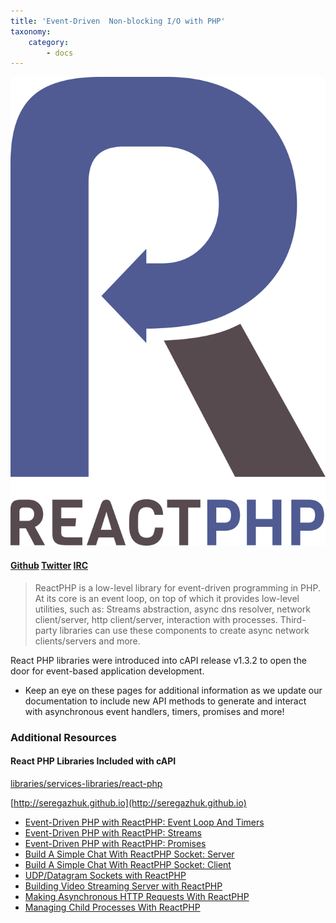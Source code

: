 ```yaml
---
title: 'Event-Driven  Non-blocking I/O with PHP'
taxonomy:
    category:
        - docs
---
```


[![React PHP](reactphp.png?cropResize=250)](http://reactphp.org)

#### [<span class="fa fa-github"> Github</span>](https://github.com/reactphp) [<span class="fa fa-twitter"> Twitter</span>](https://twitter.com/reactphp) [<span class="fa fa-slack"> IRC</span>](irc://irc.freenode.net/reactphp)


> ReactPHP is a low-level library for event-driven programming in PHP. At its core is an event loop, on top of which it provides low-level utilities, such as: Streams abstraction, async dns resolver, network client/server, http client/server, interaction with processes. Third-party libraries can use these components to create async network clients/servers and more.

React PHP libraries were introduced into cAPI release v1.3.2 to open the door for event-based application development.

* Keep an eye on these pages for additional information as we update our documentation to include new API methods to generate and interact with asynchronous event handlers, timers, promises and more!


### Additional Resources

#### React PHP Libraries Included with cAPI

[libraries/services-libraries/react-php](libraries/services-libraries/react-php)

[http://seregazhuk.github.io](http://seregazhuk.github.io)

- [Event-Driven PHP with ReactPHP: Event Loop And Timers](http://seregazhuk.github.io/2017/06/06/phpreact-event-loop/)
- [Event-Driven PHP with ReactPHP: Streams](http://seregazhuk.github.io/2017/06/12/phpreact-streams/)
- [Event-Driven PHP with ReactPHP: Promises](http://seregazhuk.github.io/2017/06/16/phpreact-promises/)
- [Build A Simple Chat With ReactPHP Socket: Server](http://seregazhuk.github.io/2017/06/22/reactphp-chat-server/)
- [Build A Simple Chat With ReactPHP Socket: Client](http://seregazhuk.github.io/2017/06/24/reactphp-chat-client/)
- [UDP/Datagram Sockets with ReactPHP](http://seregazhuk.github.io/2017/07/05/reactphp-udp/)
- [Building Video Streaming Server with ReactPHP](http://seregazhuk.github.io/2017/07/17/reatcphp-http-server/)
- [Making Asynchronous HTTP Requests With ReactPHP](http://seregazhuk.github.io/2017/07/26/reactphp-http-client/)
- [Managing Child Processes With ReactPHP](http://seregazhuk.github.io/2017/08/07/reactphp-child-process/)
